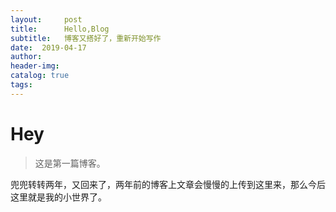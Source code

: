 ```yaml
---
layout:     post  
title:      Hello,Blog  
subtitle:   博客又搭好了，重新开始写作
date:  2019-04-17  
author:  
header-img: 
catalog: true  
tags:
---
```


# Hey
> 这是第一篇博客。

兜兜转转两年，又回来了，两年前的博客上文章会慢慢的上传到这里来，那么今后这里就是我的小世界了。